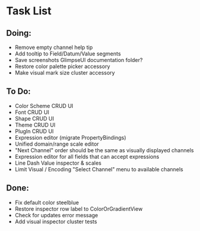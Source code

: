# Task List

## Doing:

 - Remove empty channel help tip 
 - Add tooltip to Field/Datum/Value segments
 - Save screenshots GlimpseUI documentation folder?
 - Restore color palette picker accessory
 - Make visual mark size cluster accessory

## To Do:

 - Color Scheme CRUD UI
 - Font CRUD UI
 - Shape CRUD UI
 - Theme CRUD UI
 - PlugIn CRUD UI
 - Expression editor (migrate PropertyBindings)
 - Unified domain/range scale editor
 - "Next Channel" order should be the same as visually displayed channels
 - Expression editor for all fields that can accept expressions
 - Line Dash Value inspector & scales
 - Limit Visual / Encoding "Select Channel" menu to available channels

## Done:

 - Fix default color steelblue
 - Restore inspector row label to ColorOrGradientView
 - Check for updates error message
 - Add visual inspector cluster tests


